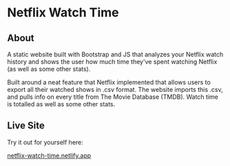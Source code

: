 # Netflix Watch Time

## About

A static website built with Bootstrap and JS that analyzes your Netflix watch history and shows the user how much time they've spent watching Netflix (as well as some other stats).

Built around a neat feature that Netflix implemented that allows users to export all their watched shows in .csv format. The website imports this .csv, and pulls info on every title from The Movie Database (TMDB). Watch time is totalled as well as some other stats.

## Live Site

Try it out for yourself here:

[netflix-watch-time.netlify.app](https://netflix-watch-time.netlify.app)
